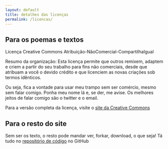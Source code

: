 ```yaml
---
layout: default
title: detalhes das licenças
permalink: /licencas/
---
```


## Para os poemas e textos

Licença Creative Commons Atribuição-NãoComercial-CompartilhaIgual

Resumo da organização: Esta licença permite que outros remixem, adaptem e criem
a partir do seu trabalho para fins não comerciais, desde que atribuam a você o
devido crédito e que licenciem as novas criações sob termos idênticos.

Ou seja, fica a vontade para usar meu trampo sem ser comércio, mesmo sem falar
comigo. Ponha meu nome lá e, se der, me avise. Os melhores jeitos de falar
comigo são o twitter e o email.

Para a versão completa da licença, visite o [site da Creative Commons](https://creativecommons.org/licenses/by-nc-sa/4.0/legalcode)

## Para o resto do site

Sem ser os texto, o resto pode mandar ver, forkar, download, o que seja! Tá
tudo no [repositório de código](https://github.com/kleysonbarbosa/escrita-kleyson)
no GitHub
